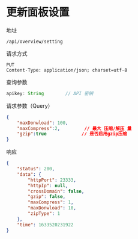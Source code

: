 # 更新面板设置

地址
```
/api/overview/setting
```

请求方式
```
PUT
Content-Type: application/json; charset=utf-8
```

查询参数
```js
apikey: String        // API 密钥
```

请求参数（Query）
```json
{
    "maxDonwload": 100,
    "maxCompress":2,         // 最大 压缩/解压 量
    "gzip":true             // 是否启用gzip压缩
}
```

响应
```json
{
    "status": 200,
    "data": {
        "httpPort": 23333,
        "httpIp": null,
        "crossDomain": false,
        "gzip": false,
        "maxCompress": 1,
        "maxDonwload": 10,
        "zipType": 1
    },
    "time": 1633520231922
}
```